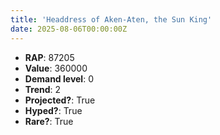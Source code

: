 ```yaml
---
title: 'Headdress of Aken-Aten, the Sun King'
date: 2025-08-06T00:00:00Z
---
```

- **RAP**: 87205
- **Value**: 360000
- **Demand level**: 0
- **Trend**: 2
- **Projected?**: True
- **Hyped?**: True
- **Rare?**: True
